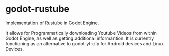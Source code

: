 # godot-rustube
Implementation of Rustube in Godot Engine. 

It allows for Programmatically downloading Youtube Videos from within Godot Engine, as well as getting 
additional informantion.
It is currently functioning as an alternative to godot-yt-dlp for Android devices and Linux Devices.
